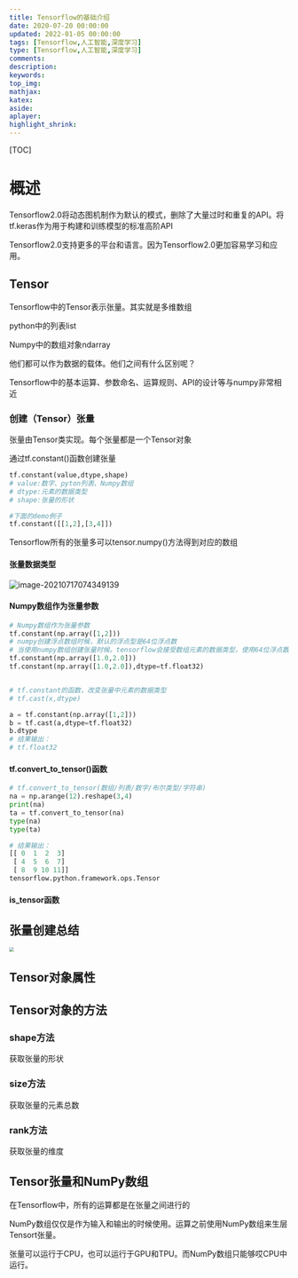 ```yaml
---
title: Tensorflow的基础介绍
date: 2020-07-20 00:00:00
updated: 2022-01-05 00:00:00
tags: [Tensorflow,人工智能,深度学习]
type: [Tensorflow,人工智能,深度学习]
comments: 
description:
keywords: 
top_img:
mathjax:
katex:
aside:
aplayer:
highlight_shrink:
---
```


[TOC]

# 概述

Tensorflow2.0将动态图机制作为默认的模式，删除了大量过时和重复的API。将tf.keras作为用于构建和训练模型的标准高阶API

Tensorflow2.0支持更多的平台和语言。因为Tensorflow2.0更加容易学习和应用。





## Tensor

Tensorflow中的Tensor表示张量。其实就是多维数组

python中的列表list

Numpy中的数组对象ndarray

他们都可以作为数据的载体。他们之间有什么区别呢？



Tensorflow中的基本运算、参数命名、运算规则、API的设计等与numpy非常相近



### 创建（Tensor）张量

张量由Tensor类实现。每个张量都是一个Tensor对象

通过tf.constant()函数创建张量

```python
tf.constant(value,dtype,shape)
# value:数字、pyton列表、Numpy数组
# dtype:元素的数据类型
# shape:张量的形状

#下面的demo例子
tf.constant([[1,2],[3,4]])
```

 

Tensorflow所有的张量多可以tensor.numpy()方法得到对应的数组

#### 张量数据类型

![image-20210717074349139](https://gitee.com/frewen1225/ImageUploader/raw/master/img/20210717074404.png)

#### Numpy数组作为张量参数

```python
# Numpy数组作为张量参数
tf.constant(np.array([1,2]))
# numpy创建浮点数组时候，默认的浮点型是64位浮点数
# 当使用numpy数组创建张量时候。tensorflow会接受数组元素的数据类型，使用64位浮点数保存数据
tf.constant(np.array([1.0,2.0]))
tf.constant(np.array([1.0,2.0]),dtype=tf.float32)
```

 

```python

# tf.constant的函数，改变张量中元素的数据类型
# tf.cast(x,dtype)

a = tf.constant(np.array([1,2]))
b = tf.cast(a,dtype=tf.float32)
b.dtype
# 结果输出：
# tf.float32
```

#### tf.convert_to_tensor()函数

```python
# tf.convert_to_tensor(数组/列表/数字/布尔类型/字符串)
na = np.arange(12).reshape(3,4)
print(na)
ta = tf.convert_to_tensor(na)
type(na)
type(ta)

# 结果输出：
[[ 0  1  2  3]
 [ 4  5  6  7]
 [ 8  9 10 11]]
tensorflow.python.framework.ops.Tensor
```

#### is_tensor函数



## 张量创建总结

<img src="https://gitee.com/frewen1225/ImageUploader/raw/master/img/20210718222327.png" style="zoom:50%;" />



## Tensor对象属性

 



## Tensor对象的方法

### shape方法

获取张量的形状

### size方法

获取张量的元素总数

### rank方法

获取张量的维度



## Tensor张量和NumPy数组

在Tensorflow中，所有的运算都是在张量之间进行的

NumPy数组仅仅是作为输入和输出的时候使用。运算之前使用NumPy数组来生层Tensort张量。

张量可以运行于CPU，也可以运行于GPU和TPU。而NumPy数组只能够哎CPU中运行。










